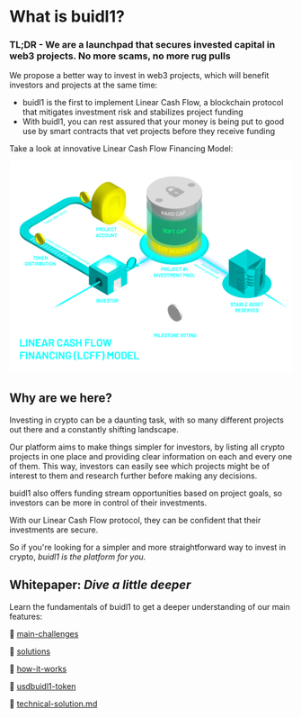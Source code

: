 # What is buidl1?

### TL;DR -  We are a launchpad that secures invested capital in web3 projects. No more scams, no more rug pulls

We propose a better way to invest in web3 projects, which will benefit investors and projects at the same time:&#x20;

* buidl1 is the first to implement Linear Cash Flow, a blockchain protocol that mitigates investment risk and stabilizes project funding
* With buidl1, you can rest assured that your money is being put to good use by smart contracts that vet projects before they receive funding

Take a look at innovative Linear Cash Flow Financing Model:

![](<.gitbook/assets/schema matui pataisyta 3 -02-02 (1).png>)

## Why are we here?

Investing in crypto can be a daunting task, with so many different projects out there and a constantly shifting landscape.

Our platform aims to make things simpler for investors, by listing all crypto projects in one place and providing clear information on each and every one of them. This way, investors can easily see which projects might be of interest to them and research further before making any decisions.

buidl1 also offers funding stream opportunities based on project goals, so investors can be more in control of their investments.

With our Linear Cash Flow protocol, they can be confident that their investments are secure.

So if you're looking for a simpler and more straightforward way to invest in crypto, *buidl1 is the platform for you.*

## Whitepaper: *Dive a little deeper*

Learn the fundamentals of buidl1 to get a deeper understanding of our main features:

 📌 [main-challenges](whitepaper/main-challenges/)

 📌 [solutions](whitepaper/solutions/)

 📌 [how-it-works](whitepaper/how-it-works/)

 📌 [usdbuidl1-token](whitepaper/usdbuidl1-token/)

 📌 [technical-solution.md](whitepaper/technical-solution.md)
